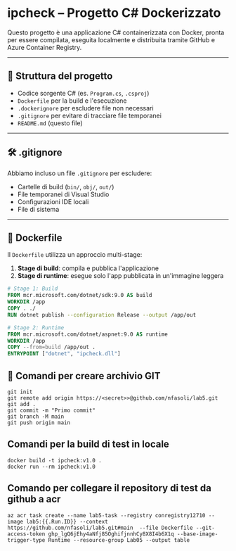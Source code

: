 
# ipcheck – Progetto C# Dockerizzato

Questo progetto è una applicazione C# containerizzata con Docker, pronta per essere compilata, eseguita localmente e distribuita tramite GitHub e Azure Container Registry.

---

## 📁 Struttura del progetto

- Codice sorgente C# (es. `Program.cs`, `.csproj`)
- `Dockerfile` per la build e l'esecuzione
- `.dockerignore` per escludere file non necessari
- `.gitignore` per evitare di tracciare file temporanei
- `README.md` (questo file)

---

## 🛠️ .gitignore

Abbiamo incluso un file `.gitignore` per escludere:

- Cartelle di build (`bin/`, `obj/`, `out/`)
- File temporanei di Visual Studio
- Configurazioni IDE locali
- File di sistema

---

## 🐳 Dockerfile

Il `Dockerfile` utilizza un approccio multi-stage:

1. **Stage di build**: compila e pubblica l'applicazione
2. **Stage di runtime**: esegue solo l'app pubblicata in un'immagine leggera

```dockerfile
# Stage 1: Build
FROM mcr.microsoft.com/dotnet/sdk:9.0 AS build
WORKDIR /app
COPY . ./
RUN dotnet publish --configuration Release --output /app/out

# Stage 2: Runtime
FROM mcr.microsoft.com/dotnet/aspnet:9.0 AS runtime
WORKDIR /app
COPY --from=build /app/out .
ENTRYPOINT ["dotnet", "ipcheck.dll"]
```

## 🐳 Comandi per creare archivio GIT

```
git init
git remote add origin https://<secret>>@github.com/nfasoli/lab5.git
git add .
git commit -m "Primo commit"
git branch -M main
git push origin main
```

## Comandi per la build  di test in locale
```
docker build -t ipcheck:v1.0 .
docker run --rm ipcheck:v1.0
```
## Comando per collegare il repository di test da github a acr
```
az acr task create --name lab5-task --registry conregistry12710 --image lab5:{{.Run.ID}} --context https://github.com/nfasoli/lab5.git#main  --file Dockerfile --git-access-token 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 --base-image-trigger-type Runtime --resource-group Lab05 --output table
```

